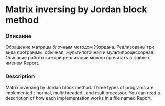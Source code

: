 # Matrix inversing by Jordan block method
### Описание
Обращение матрицы блочным методом Жордана. Реализованы три вида программы: обычная, мультипоточная и мультипроцессорная. Описание работы каждой реализации можно прочитать в файле c именем Report.
### Description 
Matrix inversing by Jordan block method. 
Three types of programs are implemented : normal, multithreaded , and multiprocessor. You can read a description of how each implementation works in a file named Report.